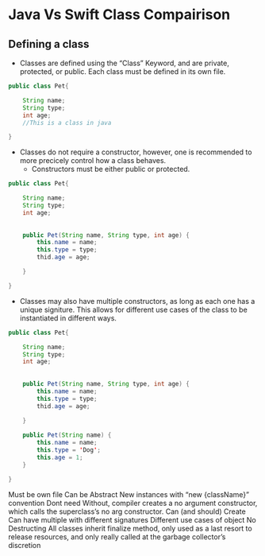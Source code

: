 # Java Vs Swift Class Compairison

## Defining a class

* Classes are defined using the “Class” Keyword, and are private, protected, or public. Each class must be defined in its own file. 
    
```java
public class Pet{

    String name;
    String type;
    int age;
    //This is a class in java

}
```

* Classes do not require a constructor, however, one is recommended to more precicely control how a class behaves.
    * Constructors must be either public or protected. 
    
```java
public class Pet{

    String name;
    String type;
    int age;
    
    
    public Pet(String name, String type, int age) {
        this.name = name;
        this.type = type;
        thid.age = age;

    }

}
```

* Classes may also have multiple constructors, as long as each one has a unique signiture. This allows for different use cases of the class to be instantiated in different ways.

```java
public class Pet{

    String name;
    String type;
    int age;
    
    
    public Pet(String name, String type, int age) {
        this.name = name;
        this.type = type;
        thid.age = age;

    }
    
    public Pet(String name) {
        this.name = name;
        this.type = 'Dog';
        this.age = 1;
    }

}
```


Must be own file
Can be Abstract
New instances with “new {className}” convention
Dont need
Without, compiler creates a no argument constructor, which calls the superclass’s no arg constructor.
Can (and should) Create
Can have multiple with different signatures
Different use cases of object
 No Destructing 
All classes inherit finalize method, only used as a last resort to release resources, and only really called at the garbage collector’s discretion


